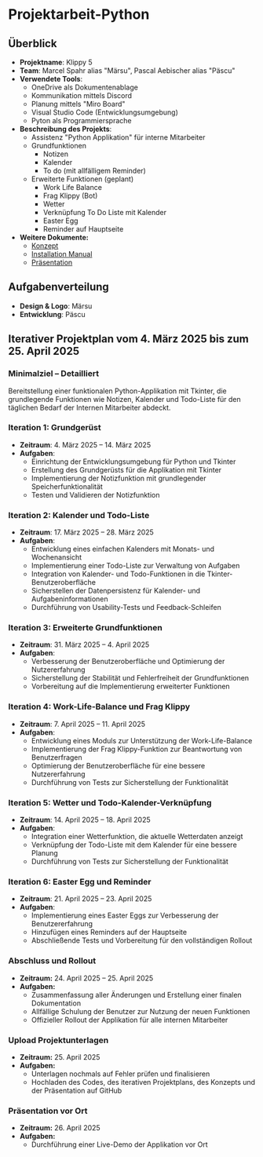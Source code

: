 # Projektarbeit-Python

## Überblick

- **Projektname**: Klippy 5
- **Team**: Marcel Spahr alias "Märsu", Pascal Aebischer alias "Päscu"
- **Verwendete Tools**:
  - OneDrive als Dokumentenablage
  - Kommunikation mittels Discord
  - Planung mittels "Miro Board"
  - Visual Studio Code (Entwicklungsumgebung)
  - Pyton als Programmiersprache
- **Beschreibung des Projekts**:
  - Assistenz "Python Applikation" für interne Mitarbeiter
  - Grundfunktionen
    - Notizen
    - Kalender
    - To do (mit allfälligem Reminder)
  - Erweiterte Funktionen (geplant)
    - Work Life Balance
    - Frag Klippy (Bot)
    - Wetter
    - Verknüpfung To Do Liste mit Kalender
    - Easter Egg
    - Reminder auf Hauptseite
- **Weitere Dokumente:**
  - [Konzept](https://github.com/theradun2git/klippy5)
  - [Installation Manual](https://github.com/theradun2git/klippy5)
  - [Präsentation](https://github.com/theradun2git/klippy5)

## Aufgabenverteilung
- **Design & Logo**: Märsu
- **Entwicklung**: Päscu

## Iterativer Projektplan vom 4. März 2025 bis zum 25. April 2025

### Minimalziel – Detailliert

Bereitstellung einer funktionalen Python-Applikation mit Tkinter, die grundlegende Funktionen wie Notizen, Kalender und Todo-Liste für den täglichen Bedarf der Internen Mitarbeiter abdeckt.

### Iteration 1: Grundgerüst

- **Zeitraum**: 4. März 2025 – 14. März 2025
- **Aufgaben**:
  - Einrichtung der Entwicklungsumgebung für Python und Tkinter
  - Erstellung des Grundgerüsts für die Applikation mit Tkinter
  - Implementierung der Notizfunktion mit grundlegender Speicherfunktionalität
  - Testen und Validieren der Notizfunktion

### Iteration 2: Kalender und Todo-Liste

- **Zeitraum**: 17. März 2025 – 28. März 2025
- **Aufgaben**:
  - Entwicklung eines einfachen Kalenders mit Monats- und Wochenansicht
  - Implementierung einer Todo-Liste zur Verwaltung von Aufgaben
  - Integration von Kalender- und Todo-Funktionen in die Tkinter-Benutzeroberfläche
  - Sicherstellen der Datenpersistenz für Kalender- und Aufgabeninformationen
  - Durchführung von Usability-Tests und Feedback-Schleifen

### Iteration 3: Erweiterte Grundfunktionen

- **Zeitraum**: 31. März 2025 – 4. April 2025
- **Aufgaben**:
  - Verbesserung der Benutzeroberfläche und Optimierung der Nutzererfahrung
  - Sicherstellung der Stabilität und Fehlerfreiheit der Grundfunktionen
  - Vorbereitung auf die Implementierung erweiterter Funktionen

### Iteration 4: Work-Life-Balance und Frag Klippy

- **Zeitraum**: 7. April 2025 – 11. April 2025
- **Aufgaben**:
  - Entwicklung eines Moduls zur Unterstützung der Work-Life-Balance
  - Implementierung der Frag Klippy-Funktion zur Beantwortung von Benutzerfragen
  - Optimierung der Benutzeroberfläche für eine bessere Nutzererfahrung
  - Durchführung von Tests zur Sicherstellung der Funktionalität

### Iteration 5: Wetter und Todo-Kalender-Verknüpfung

- **Zeitraum**: 14. April 2025 – 18. April 2025
- **Aufgaben**:
  - Integration einer Wetterfunktion, die aktuelle Wetterdaten anzeigt
  - Verknüpfung der Todo-Liste mit dem Kalender für eine bessere Planung
  - Durchführung von Tests zur Sicherstellung der Funktionalität

### Iteration 6: Easter Egg und Reminder

- **Zeitraum**: 21. April 2025 – 23. April 2025
- **Aufgaben**:
  - Implementierung eines Easter Eggs zur Verbesserung der Benutzererfahrung
  - Hinzufügen eines Reminders auf der Hauptseite
  - Abschließende Tests und Vorbereitung für den vollständigen Rollout

### Abschluss und Rollout

- **Zeitraum:** 24. April 2025 – 25. April 2025
- **Aufgaben:**
  - Zusammenfassung aller Änderungen und Erstellung einer finalen Dokumentation
  - Allfällige Schulung der Benutzer zur Nutzung der neuen Funktionen
  - Offizieller Rollout der Applikation für alle internen Mitarbeiter

### Upload Projektunterlagen

- **Zeitraum:** 25. April 2025
- **Aufgaben:**
  - Unterlagen nochmals auf Fehler prüfen und finalisieren
  - Hochladen des Codes, des iterativen Projektplans, des Konzepts und der Präsentation auf GitHub

### Präsentation vor Ort

- **Zeitraum:** 26. April 2025
- **Aufgaben:**
  - Durchführung einer Live-Demo der Applikation vor Ort
